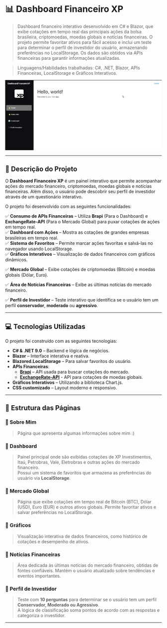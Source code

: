 # 📊 Dashboard Financeiro XP  
>Dashboard financeiro interativo desenvolvido em C# e Blazor, que exibe cotações em tempo real das principais ações da bolsa brasileira, criptomoedas, moedas globais e notícias financeiras. O projeto permite favoritar ativos para fácil acesso e inclui um teste para determinar o perfil de investidor do usuário, armazenando preferências no LocalStorage. Os dados são obtidos via APIs financeiras para garantir informações atualizadas.

>Linguagens/Habilidades trabalhadas: C#, .NET, Blazor, APIs Financeiras, LocalStorage e Gráficos Interativos.



![Demonstração do Projeto](gif.gif)

---

## 📌 Descrição do Projeto  
O **Dashboard Financeiro XP** é um painel interativo que permite acompanhar ações do mercado financeiro, criptomoedas, moedas globais e notícias financeiras. Além disso, o usuário pode descobrir seu perfil de investidor através de um questionário interativo.

O projeto foi desenvolvido com as seguintes funcionalidades:

✅ **Consumo de APIs Financeiras** – Utiliza **Brapi** (Para o Dashboard) e **ExchangeRate-API** (Para o Mercado Global) para puxar cotações de ações em tempo real.  
✅ **Dashboard com Ações** – Mostra as cotações de grandes empresas brasileiras em tempo real.  
✅ **Sistema de Favoritos** – Permite marcar ações favoritas e salvá-las no navegador usando LocalStorage.  
✅ **Gráficos Interativos** – Visualização de dados financeiros com gráficos dinâmicos.

✅ **Mercado Global** – Exibe cotações de criptomoedas (Bitcoin) e moedas globais (Dólar, Euro).

✅ **Área de Notícias Financeiras** – Exibe as últimas notícias do mercado financeiro.

✅ **Perfil de Investidor** – Teste interativo que identifica se o usuário tem um perfil **conservador**, **moderado** ou **agressivo**.  

---

## 💻 Tecnologias Utilizadas  
O projeto foi construído com as seguintes tecnologias:

- **C# & .NET 9.0** – Backend e lógica de negócios.  
- **Blazor** – Interface interativa e reativa.  
- **Blazored.LocalStorage** – Para salvar favoritos do usuário.  
- **APIs Financeiras**:
  - **[Brapi](https://brapi.dev/)** – API usada para buscar cotações do mercado.
  - **[ExchangeRate-API](https://www.exchangerate-api.com)** - API para cotações de moedas globais.
- **Gráficos Interativos** – Utilizando a biblioteca Chart.js.
- **CSS customizado** – Layout moderno e responsivo.  

---

## 📂 Estrutura das Páginas  

### 📌 Sobre Mim  
> Página que apresenta algumas informações sobre mim :) 

### 📌 Dashboard  
> Painel principal onde são exibidas cotações de XP Investimentos, Itaú, Petrobras, Vale, Eletrobras e outras ações do mercado financeiro.  
> Possui um sistema de favoritos que armazena as preferências do usuário via **LocalStorage**.

### 📌 Mercado Global
> Página que exibe cotações em tempo real de Bitcoin (BTC), Dólar (USD), Euro (EUR) e outros ativos globais.
> Permite favoritar ativos e salvar preferências no LocalStorage.

### 📌 Gráficos
> Visualização interativa de dados financeiros, como histórico de cotações e desempenho de ativos.

### 📌 Notícias Financeiras
> Área dedicada às últimas notícias do mercado financeiro, obtidas de fontes confiáveis.
> Mantém o usuário atualizado sobre tendências e eventos importantes.

### 📌 Perfil de Investidor  
> Teste com **10 perguntas** para determinar se o usuário tem um perfil **Conservador, Moderado ou Agressivo**.  
> A lógica de classificação soma pontos de acordo com as respostas e categoriza o investidor.

---

